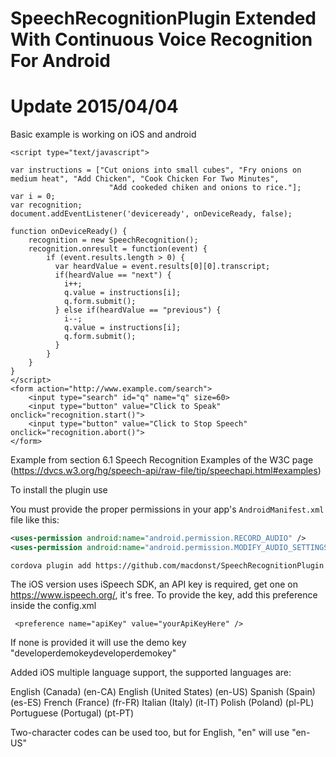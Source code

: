 SpeechRecognitionPlugin Extended With Continuous Voice Recognition For Android
=======================

Update 2015/04/04
=================

Basic example is working on iOS and android
```
<script type="text/javascript">

var instructions = ["Cut onions into small cubes", "Fry onions on medium heat", "Add Chicken", "Cook Chicken For Two Minutes",
                      "Add cookeded chiken and onions to rice."];
var i = 0;
var recognition;
document.addEventListener('deviceready', onDeviceReady, false);

function onDeviceReady() {
    recognition = new SpeechRecognition();
    recognition.onresult = function(event) {
        if (event.results.length > 0) {
          var heardValue = event.results[0][0].transcript;
          if(heardValue == "next") {
            i++;
            q.value = instructions[i];
            q.form.submit();
          } else if(heardValue == "previous") {
            i--;
            q.value = instructions[i];
            q.form.submit();
          }
        }
    }
}
</script>
<form action="http://www.example.com/search">
    <input type="search" id="q" name="q" size=60>
    <input type="button" value="Click to Speak" onclick="recognition.start()">
    <input type="button" value="Click to Stop Speech" onclick="recognition.abort()">
</form>
```

Example from section 6.1 Speech Recognition Examples of the W3C page
(https://dvcs.w3.org/hg/speech-api/raw-file/tip/speechapi.html#examples)

To install the plugin use

You must provide the proper permissions in your app's `AndroidManifest.xml` file like this:

```xml
<uses-permission android:name="android.permission.RECORD_AUDIO" />
<uses-permission android:name="android.permission.MODIFY_AUDIO_SETTINGS" />
```

```
cordova plugin add https://github.com/macdonst/SpeechRecognitionPlugin
```

The iOS version uses iSpeech SDK, an API key is required, get one on https://www.ispeech.org/, it's free.
To provide the key, add this preference inside the config.xml
```
 <preference name="apiKey" value="yourApiKeyHere" />
 ```
 If none is provided it will use the demo key "developerdemokeydeveloperdemokey"

 Added iOS multiple language support, the supported languages are:

English (Canada) (en-CA)
English (United States) (en-US)
Spanish (Spain) (es-ES)
French (France) (fr-FR)
Italian (Italy) (it-IT)
Polish (Poland) (pl-PL)
Portuguese (Portugal) (pt-PT)

Two-character codes can be used too, but for English, "en" will use "en-US"


